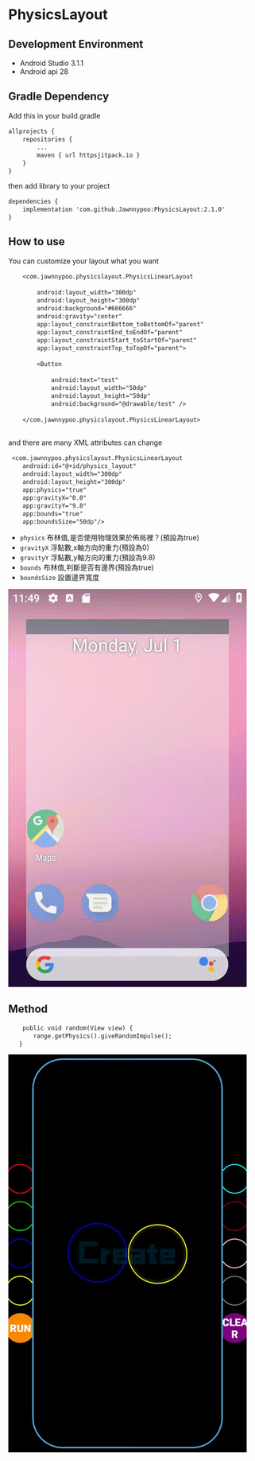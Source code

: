 # PhysicsLayout

## Development Environment

- Android Studio 3.1.1
- Android api 28


## Gradle Dependency

Add this in your build.gradle
```
allprojects {
	repositories {
		...
		maven { url httpsjitpack.io }
	}
}
```
then add library to your project
```
dependencies {
    implementation 'com.github.Jawnnypoo:PhysicsLayout:2.1.0'
}
```

## How to use

You can customize your layout what you want

```
    <com.jawnnypoo.physicslayout.PhysicsLinearLayout

        android:layout_width="300dp"
        android:layout_height="300dp"
        android:background="#666666"
        android:gravity="center"
        app:layout_constraintBottom_toBottomOf="parent"
        app:layout_constraintEnd_toEndOf="parent"
        app:layout_constraintStart_toStartOf="parent"
        app:layout_constraintTop_toTopOf="parent">

        <Button

            android:text="test"
            android:layout_width="50dp"
            android:layout_height="50dp"
            android:background="@drawable/test" />

    </com.jawnnypoo.physicslayout.PhysicsLinearLayout>
    
 ```
and there are many XML attributes can change

```
 <com.jawnnypoo.physicslayout.PhysicsLinearLayout
    android:id="@+id/physics_layout"
    android:layout_width="300dp"
    android:layout_height="300dp"
    app:physics="true"
    app:gravityX="0.0"
    app:gravityY="9.8"
    app:bounds="true"
    app:boundsSize="50dp"/>
 ```
 - ```physics``` 布林值,是否使用物理效果於佈局裡？(預設為true)
 - ```gravityX``` 浮點數,x軸方向的重力(預設為0)
 - ```gravityY``` 浮點數,y軸方向的重力(預設為9.8)
 - ```bounds``` 布林值,判斷是否有邊界(預設為true)
 - ```boundsSize``` 設置邊界寬度
 
 ![](./gif/balldown.gif)
 
 ## Method
 
 ```
     public void random(View view) {
        range.getPhysics().giveRandomImpulse();
    }
```
 ![](./gif/random.gif)
